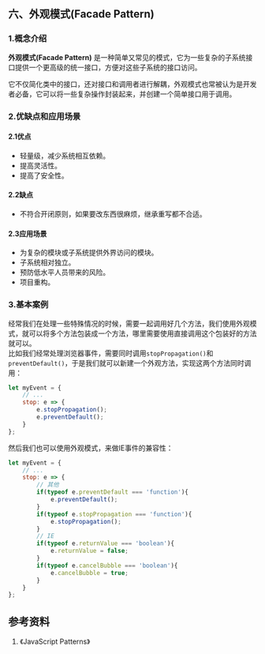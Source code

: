## 六、外观模式(Facade Pattern)
### 1.概念介绍
**外观模式(Facade Pattern)** 是一种简单又常见的模式，它为一些复杂的子系统接口提供一个更高级的统一接口，方便对这些子系统的接口访问。   

它不仅简化类中的接口，还对接口和调用者进行解耦，外观模式也常被认为是开发者必备，它可以将一些复杂操作封装起来，并创建一个简单接口用于调用。   

### 2.优缺点和应用场景
#### 2.1优点
* 轻量级，减少系统相互依赖。 
* 提高灵活性。 
* 提高了安全性。

#### 2.2缺点
* 不符合开闭原则，如果要改东西很麻烦，继承重写都不合适。

#### 2.3应用场景
* 为复杂的模块或子系统提供外界访问的模块。 
* 子系统相对独立。 
* 预防低水平人员带来的风险。
* 项目重构。

### 3.基本案例
经常我们在处理一些特殊情况的时候，需要一起调用好几个方法，我们使用外观模式，就可以将多个方法包装成一个方法，哪里需要使用直接调用这个包装好的方法就可以。   
比如我们经常处理浏览器事件，需要同时调用`stopPropagation()`和`preventDefault()`，于是我们就可以新建一个外观方法，实现这两个方法同时调用：   
```js
let myEvent = {
    // ...
    stop: e => {
        e.stopPropagation();
        e.preventDefault();
    }
};
```
然后我们也可以使用外观模式，来做IE事件的兼容性：   
```js
let myEvent = {
    // ...
    stop: e => {
        // 其他 
        if(typeof e.preventDefault === 'function'){
            e.preventDefault();
        }
        if(typeof e.stopPropagation === 'function'){
            e.stopPropagation();
        }
        // IE
        if(typeof e.returnValue === 'boolean'){
            e.returnValue = false;
        }
        if(typeof e.cancelBubble === 'boolean'){
            e.cancelBubble = true;
        }
    }
};
```

## 参考资料   
1. 《JavaScript Patterns》